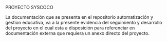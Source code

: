PROYECTO SYSCOCO

La documentación que se presenta en el repositorio automatización y gestion educativa, va a la presente evidencia del seguimiento y desarrollo del proyecto en el cual esta a disposición para referenciar en documentación externa que requiera un anexo directo del proyecto.
